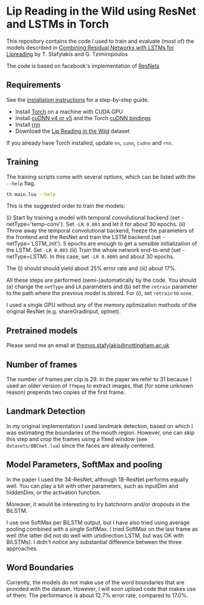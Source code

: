 Lip Reading in the Wild using ResNet and LSTMs in Torch
=======================================================

This repository contains the code I used to train and evaluate (most of) the models described in [Combining Residual Networks with LSTMs for Lipreading](https://arxiv.org/pdf/1703.04105.pdf) by T. Stafylakis and G. Tzimiropoulos

The code is based on facebook's implementation of [ResNets](https://github.com/facebook/fb.resnet.torch)

## Requirements
See the [installation instructions](INSTALL.md) for a step-by-step guide.
- Install [Torch](http://torch.ch/docs/getting-started.html) on a machine with CUDA GPU
- Install [cuDNN v4 or v5](https://developer.nvidia.com/cudnn) and the Torch [cuDNN bindings](https://github.com/soumith/cudnn.torch/tree/R4)
- Install [rnn](https://github.com/Element-Research/rnn)
- Download the [Lip Reading in the Wild](www.robots.ox.ac.uk/~vgg/data/lip_reading/) dataset

If you already have Torch installed, update `nn`, `cunn`, `cudnn` and `rnn`.

## Training

The training scripts come with several options, which can be listed with the `--help` flag.
```bash
th main.lua --help
```

This is the suggested order to train the models:

(i) Start by training a model with temporal convolutional backend (set -netType='temp-conv'). Set `-LR 0.003` and let it for about 30 epochs.
(ii) Throw away the temporal convolutional backend, freeze the parameters of the frontend and the ResNet and train the LSTM backend (set -netType='LSTM_init'). 5 epochs are enough to get a sensible initialization of the LSTM. Set `-LR 0.003`
(iii) Train the whole network end-to-end (set -netType=LSTM). In this case, set `-LR 0.0005` and about 30 epochs.

The (i) should should yield about 25% error rate and (iii) about 17%.

All these steps are performed (semi-)automatically by the code. You should (a) change the `netType` and `LR` parameters and (b) set the `retrain` parameter to the path where the previous model is stored. For (i), set `retrain` to `none`.

I used a single GPU without any of the memory optimization methods of the original ResNet (e.g. shareGradInput, optnet).

## Pretrained models

Please send me an email at themos.stafylakis@nottingham.ac.uk

## Number of frames

The number of frames per clip is 29. In the paper we refer to 31 because I used an older version of `ffmpeg` to extract images, that (for some unknown reason) prepends two copies of the first frame.

## Landmark Detection

In my original implementation I used landmark detection, based on which I was estimating the boundaries of the mouth region. However, one can skip this step and crop the frames using a fixed window (see `datasets/BBCnet.lua`) since the faces are already centered. 

## Model Parameters, SoftMax and pooling

In the paper I used the 34-ResNet, although 18-ResNet performs equally well. You can play a bit with other parameters, such as inputDim and hiddenDim, or the activation function.

Moreover, it would be interesting to try batchnorm and/or dropouts in the BiLSTM. 

I use one SoftMax per BiLSTM output, but I have also tried using average pooling combined with a single SoftMax. 
I tried SoftMax on the last frame as well (the latter did not do well with unidirection LSTM, but was OK with BiLSTMs). 
I didn't notice any substantial difference between the three approaches.

## Word Boundaries

Currently, the models do not make use of the word boundaries that are provided with the dataset. However, I will soon upload code that makes use of them. The performance is about 12.7% error rate, compared to 17.0%.





 